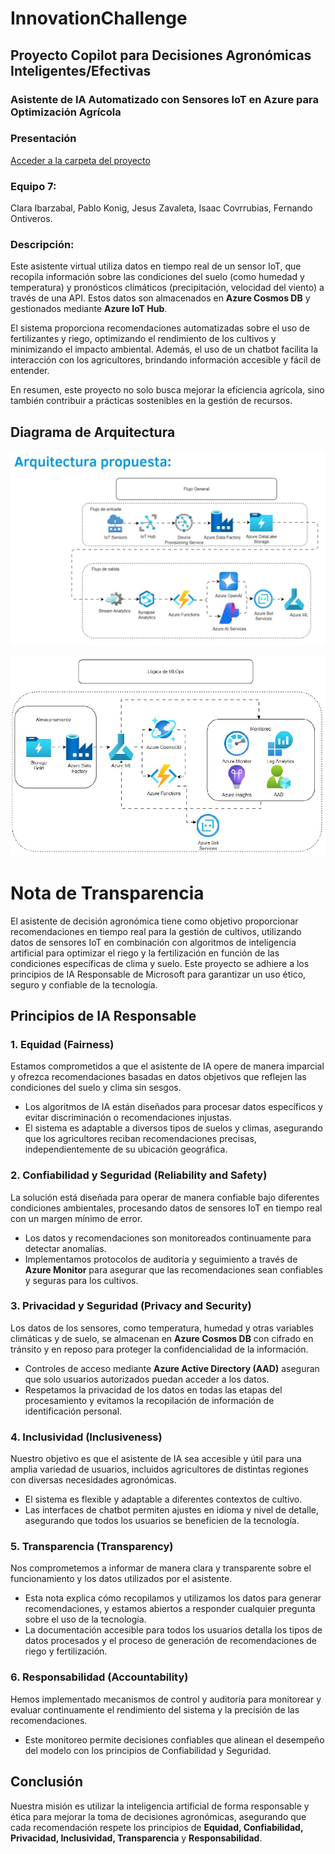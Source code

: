 # InnovationChallenge

## Proyecto Copilot para Decisiones Agronómicas Inteligentes/Efectivas

### Asistente de IA Automatizado con Sensores IoT en Azure para Optimización Agrícola

### Presentación

[Acceder a la carpeta del proyecto](https://drive.google.com/drive/u/0/folders/1fxrwIPqJuTCsrSGDcdWnkb474ZiZB87E)

### Equipo 7:
Clara Ibarzabal, Pablo Konig, Jesus Zavaleta, Isaac Covrrubias, Fernando Ontiveros.

### Descripción:

Este asistente virtual utiliza datos en tiempo real de un sensor IoT, que recopila información sobre las condiciones del suelo (como humedad y temperatura) y pronósticos climáticos (precipitación, velocidad del viento) a través de una API. Estos datos son almacenados en **Azure Cosmos DB** y gestionados mediante **Azure IoT Hub**.

El sistema proporciona recomendaciones automatizadas sobre el uso de fertilizantes y riego, optimizando el rendimiento de los cultivos y minimizando el impacto ambiental. Además, el uso de un chatbot facilita la interacción con los agricultores, brindando información accesible y fácil de entender.

En resumen, este proyecto no solo busca mejorar la eficiencia agrícola, sino también contribuir a prácticas sostenibles en la gestión de recursos.


## Diagrama de Arquitectura

![Diagrama de Arquitectura](/Arquitectura.jpg)

![Diagrama de Arquitectura](/Arquitectura1.jpg)


# Nota de Transparencia

El asistente de decisión agronómica tiene como objetivo proporcionar recomendaciones en tiempo real para la gestión de cultivos, utilizando datos de sensores IoT en combinación con algoritmos de inteligencia artificial para optimizar el riego y la fertilización en función de las condiciones específicas de clima y suelo. Este proyecto se adhiere a los principios de IA Responsable de Microsoft para garantizar un uso ético, seguro y confiable de la tecnología.

## Principios de IA Responsable

### 1. Equidad (Fairness)
Estamos comprometidos a que el asistente de IA opere de manera imparcial y ofrezca recomendaciones basadas en datos objetivos que reflejen las condiciones del suelo y clima sin sesgos.
- Los algoritmos de IA están diseñados para procesar datos específicos y evitar discriminación o recomendaciones injustas.
- El sistema es adaptable a diversos tipos de suelos y climas, asegurando que los agricultores reciban recomendaciones precisas, independientemente de su ubicación geográfica.

### 2. Confiabilidad y Seguridad (Reliability and Safety)
La solución está diseñada para operar de manera confiable bajo diferentes condiciones ambientales, procesando datos de sensores IoT en tiempo real con un margen mínimo de error.
- Los datos y recomendaciones son monitoreados continuamente para detectar anomalías.
- Implementamos protocolos de auditoría y seguimiento a través de **Azure Monitor** para asegurar que las recomendaciones sean confiables y seguras para los cultivos.

### 3. Privacidad y Seguridad (Privacy and Security)
Los datos de los sensores, como temperatura, humedad y otras variables climáticas y de suelo, se almacenan en **Azure Cosmos DB** con cifrado en tránsito y en reposo para proteger la confidencialidad de la información.
- Controles de acceso mediante **Azure Active Directory (AAD)** aseguran que solo usuarios autorizados puedan acceder a los datos.
- Respetamos la privacidad de los datos en todas las etapas del procesamiento y evitamos la recopilación de información de identificación personal.

### 4. Inclusividad (Inclusiveness)
Nuestro objetivo es que el asistente de IA sea accesible y útil para una amplia variedad de usuarios, incluidos agricultores de distintas regiones con diversas necesidades agronómicas.
- El sistema es flexible y adaptable a diferentes contextos de cultivo.
- Las interfaces de chatbot permiten ajustes en idioma y nivel de detalle, asegurando que todos los usuarios se beneficien de la tecnología.

### 5. Transparencia (Transparency)
Nos comprometemos a informar de manera clara y transparente sobre el funcionamiento y los datos utilizados por el asistente.
- Esta nota explica cómo recopilamos y utilizamos los datos para generar recomendaciones, y estamos abiertos a responder cualquier pregunta sobre el uso de la tecnología.
- La documentación accesible para todos los usuarios detalla los tipos de datos procesados y el proceso de generación de recomendaciones de riego y fertilización.

### 6. Responsabilidad (Accountability)
Hemos implementado mecanismos de control y auditoría para monitorear y evaluar continuamente el rendimiento del sistema y la precisión de las recomendaciones.
- Este monitoreo permite decisiones confiables que alinean el desempeño del modelo con los principios de Confiabilidad y Seguridad.

## Conclusión
Nuestra misión es utilizar la inteligencia artificial de forma responsable y ética para mejorar la toma de decisiones agronómicas, asegurando que cada recomendación respete los principios de **Equidad, Confiabilidad, Privacidad, Inclusividad, Transparencia** y **Responsabilidad**.
